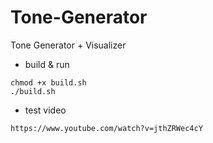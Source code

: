 # Tone-Generator
Tone Generator + Visualizer

- build & run
```
chmod +x build.sh
./build.sh
```

- test video
```
https://www.youtube.com/watch?v=jthZRWec4cY
```